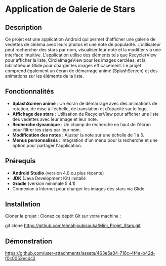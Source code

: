 
# Application de Galerie de Stars 

## Description
Ce projet est une application Android qui permet d'afficher une galerie de vedettes de cinéma avec leurs photos et une note de popularité. L'utilisateur peut rechercher des stars par nom, visualiser leur note et la modifier via une interface intuitive. L'application utilise des éléments tels que RecyclerView pour afficher la liste, CircleImageView pour les images cerclées, et la bibliothèque Glide pour charger les images efficacement. Le projet comprend également un écran de démarrage animé (SplashScreen) et des animations sur les éléments de la liste.

## Fonctionnalités
- **SplashScreen animé** : Un écran de démarrage avec des animations de rotation, de mise à l'échelle, de translation et d'opacité sur le logo.
- **Affichage des stars** : Utilisation de RecyclerView pour afficher une liste des vedettes avec leur image et leur note.
- **Recherche dynamique** : Un champ de recherche en haut de l'écran pour filtrer les stars par leur nom.
- **Modification des notes** : Ajuster la note sur une échelle de 1 à 5.
- **Menus personnalisés** : Intégration d'un menu pour la recherche et une option pour partager l'application.

## Prérequis
- **Android Studio** (version 4.0 ou plus récente)
- **JDK** (Java Development Kit) installé
- **Gradle** (version minimale 5.4.1)
- Connexion à Internet pour charger les images des stars via Glide

## Installation
Cloner le projet : Clonez ce dépôt Git sur votre machine :

git clone https://github.com/elmahjoubisouka/Mini_Projet_Stars.git

## Démonstration

https://github.com/user-attachments/assets/463e5a84-716c-4f4a-b42d-f0c0053ecdc3





